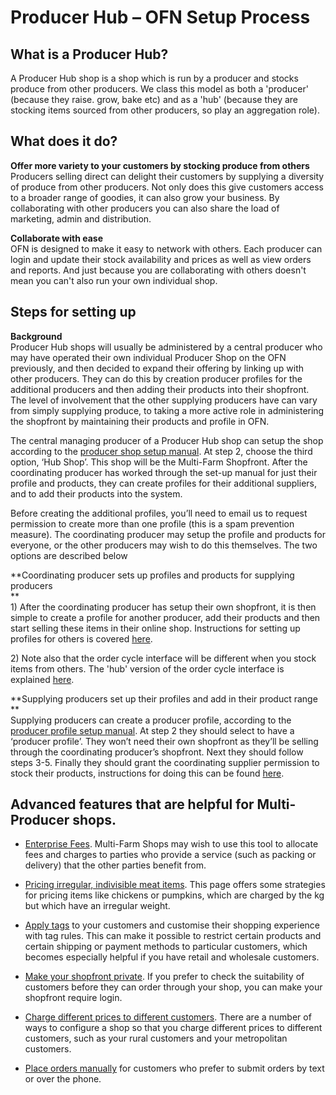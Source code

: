# Producer Hub – OFN Setup Process

## What is a Producer Hub?

A Producer Hub shop is a shop which is run by a producer and stocks produce from other producers. We class this model as both a 'producer' \(because they raise. grow, bake etc\) and as a 'hub' \(because they are stocking items sourced from other producers, so play an aggregation role\).

## What does it do?

**Offer more variety to your customers by stocking produce from others**  
Producers selling direct can delight their customers by supplying a diversity of produce from other producers. Not only does this give customers access to a broader range of goodies, it can also grow your business. By collaborating with other producers you can also share the load of marketing, admin and distribution.

**Collaborate with ease**  
OFN is designed to make it easy to network with others. Each producer can login and update their stock availability and prices as well as view orders and reports. And just because you are collaborating with others doesn't mean you can't also run your own individual shop.

## Steps for setting up

**Background**  
Producer Hub shops will usually be administered by a central producer who may have operated their own individual Producer Shop on the OFN previously, and then decided to expand their offering by linking up with other producers. They can do this by creation producer profiles for the additional producers and then adding their products into their shopfront. The level of involvement that the other supplying producers have can vary from simply supplying produce, to taking a more active role in administering the shopfront by maintaining their products and profile in OFN.

The central  managing producer of a Producer Hub shop can setup the shop according to the [producer shop setup manual](//producer-shop.md#producer-shop).  At step 2, choose the third option, ‘Hub Shop’. This shop will be the Multi-Farm Shopfront. After the coordinating producer has worked through the set-up manual for just their profile and products, they can create profiles for their additional suppliers, and to add their products into the system.

Before creating the additional profiles, you’ll need to email us to request permission to create more than one profile \(this is a spam prevention measure\). The coordinating producer may setup the profile and products for everyone, or the other producers may wish to do this themselves. The two options are described below

**Coordinating producer sets up profiles and products for supplying producers          
**  
1\) After the coordinating producer has setup their own shopfront, it is then simple to create a profile for another producer, add their products and then start selling these items in their online shop. Instructions for setting up profiles for others is covered [here](/create-or-connect-with-your-supplying-producers.md).

2\) Note also that the order cycle interface will be different when you stock items from others. The 'hub' version of the order cycle interface is explained [here](/order-cycles-for-hubs.md).

**Supplying producers set up their profiles and add in their product range          
**  
Supplying producers can create a producer profile, according to the [producer profile setup manual](/producer-profile-only.md). At step 2 they should select to have a ‘producer profile’. They won’t need their own shopfront as they’ll be selling through the coordinating producer’s shopfront. Next they should follow steps 3-5. Finally they should grant the coordinating supplier permission to stock their products, instructions for doing this can be found [here](/enterprise-to-enterprise-permissions-e2es.md).

## Advanced features that are helpful for Multi-Producer shops.

* [Enterprise Fees](/enterprise-fees.md). Multi-Farm Shops may wish to use this tool to allocate fees and charges to parties who provide a service \(such as packing or delivery\) that the other parties benefit from.

* [Pricing irregular, indivisible meat items](/pricing-irregular-items.md). This page offers some strategies for pricing items like chickens or pumpkins, which are charged by the kg but which have an irregular weight.

* [Apply tags](/tags-and-tag-rules.md) to your customers and customise their shopping experience with tag rules. This can make it possible to restrict certain products and certain shipping or payment methods to particular customers, which becomes especially helpful if you have retail and wholesale customers.

* [Make your shopfront private](/private-shopfront.md). If you prefer to check the suitability of customers before they can order through your shop, you can make your shopfront require login.

* [Charge different prices to different customers](/Customer-specific-pricing.md). There are a number of ways to configure a shop so that you charge different prices to different customers, such as your rural customers and your metropolitan customers.

* [Place orders manually](/create-orders-manually.md) for customers who prefer to submit orders by text or over the phone.



